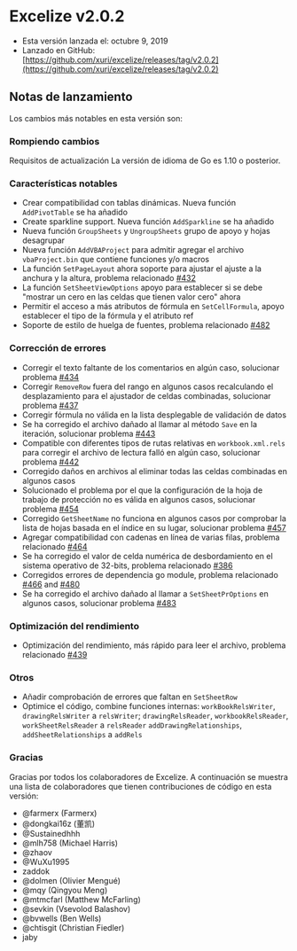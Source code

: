 # Excelize v2.0.2

* Esta versión lanzada el: octubre 9, 2019
* Lanzado en GitHub: [https://github.com/xuri/excelize/releases/tag/v2.0.2](https://github.com/xuri/excelize/releases/tag/v2.0.2)

## Notas de lanzamiento

Los cambios más notables en esta versión son:

### Rompiendo cambios

Requisitos de actualización La versión de idioma de Go es 1.10 o posterior.

### Características notables

* Crear compatibilidad con tablas dinámicas. Nueva función `AddPivotTable` se ha añadido
* Create sparkline support. Nueva función `AddSparkline` se ha añadido
* Nueva función `GroupSheets` y `UngroupSheets` grupo de apoyo y hojas desagrupar
* Nueva función `AddVBAProject` para admitir agregar el archivo `vbaProject.bin` que contiene funciones y/o macros
* La función `SetPageLayout` ahora soporte para ajustar el ajuste a la anchura y la altura, problema relacionado [#432](https://github.com/xuri/excelize/issues/432)
* La función `SetSheetViewOptions` apoyo para establecer si se debe "mostrar un cero en las celdas que tienen valor cero" ahora
* Permitir el acceso a más atributos de fórmula en `SetCellFormula`, apoyo establecer el tipo de la fórmula y el atributo ref
* Soporte de estilo de huelga de fuentes, problema relacionado [#482](https://github.com/xuri/excelize/issues/482)

### Corrección de errores

* Corregir el texto faltante de los comentarios en algún caso, solucionar problema [#434](https://github.com/xuri/excelize/issues/434)
* Corregir `RemoveRow` fuera del rango en algunos casos recalculando el desplazamiento para el ajustador de celdas combinadas, solucionar problema [#437](https://github.com/xuri/excelize/issues/437)
* Corregir fórmula no válida en la lista desplegable de validación de datos
* Se ha corregido el archivo dañado al llamar al método `Save` en la iteración, solucionar problema [#443](https://github.com/xuri/excelize/issues/443)
* Compatible con diferentes tipos de rutas relativas en `workbook.xml.rels` para corregir el archivo de lectura falló en algún caso, solucionar problema [#442](https://github.com/xuri/excelize/issues/442)
* Corregido daños en archivos al eliminar todas las celdas combinadas en algunos casos
* Solucionado el problema por el que la configuración de la hoja de trabajo de protección no es válida en algunos casos, solucionar problema [#454](https://github.com/xuri/excelize/issues/454)
* Corregido `GetSheetName` no funciona en algunos casos por comprobar la lista de hojas basada en el índice en su lugar, solucionar problema [#457](https://github.com/xuri/excelize/issues/457)
* Agregar compatibilidad con cadenas en línea de varias filas, problema relacionado [#464](https://github.com/xuri/excelize/issues/464)
* Se ha corregido el valor de celda numérica de desbordamiento en el sistema operativo de 32-bits, problema relacionado [#386](https://github.com/xuri/excelize/issues/386)
* Corregidos errores de dependencia go module, problema relacionado [#466](https://github.com/xuri/excelize/issues/466) and [#480](https://github.com/xuri/excelize/issues/480)
* Se ha corregido el archivo dañado al llamar a `SetSheetPrOptions` en algunos casos, solucionar problema [#483](https://github.com/xuri/excelize/issues/483)

### Optimización del rendimiento

* Optimización del rendimiento, más rápido para leer el archivo, problema relacionado [#439](https://github.com/xuri/excelize/issues/439)

### Otros

* Añadir comprobación de errores que faltan en `SetSheetRow`
* Optimice el código, combine funciones internas:
`workBookRelsWriter`, `drawingRelsWriter` a `relsWriter`;
`drawingRelsReader`, `workbookRelsReader`, `workSheetRelsReader` a `relsReader`
`addDrawingRelationships`, `addSheetRelationships` a `addRels`

### Gracias

Gracias por todos los colaboradores de Excelize. A continuación se muestra una lista de colaboradores que tienen contribuciones de código en esta versión:

* @farmerx (Farmerx)
* @dongkai16z (董凯)
* @Sustainedhhh
* @mlh758 (Michael Harris)
* @zhaov
* @WuXu1995
* zaddok
* @dolmen (Olivier Mengué)
* @mqy (Qingyou Meng)
* @mtmcfarl (Matthew McFarling)
* @sevkin (Vsevolod Balashov)
* @bvwells (Ben Wells)
* @chtisgit (Christian Fiedler)
* jaby
